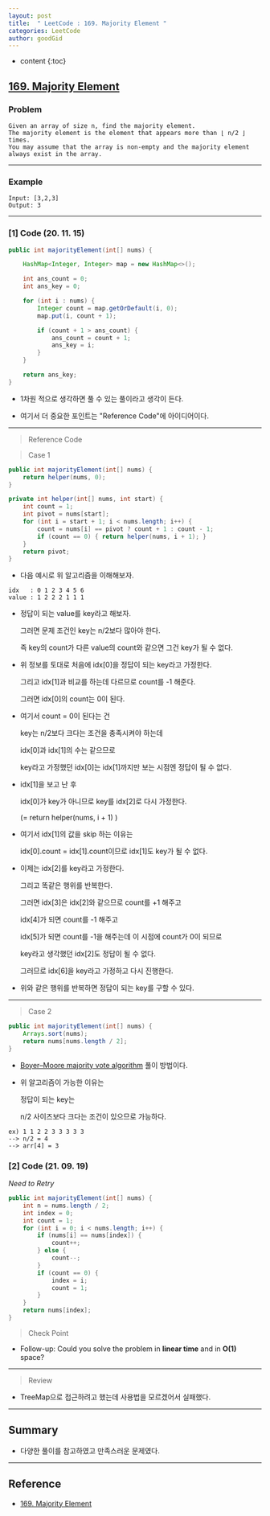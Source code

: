 ```yaml
---
layout: post
title:  " LeetCode : 169. Majority Element "
categories: LeetCode
author: goodGid
---
```

* content
{:toc}

## [169. Majority Element](https://leetcode.com/problems/majority-element/)

### Problem

```
Given an array of size n, find the majority element. 
The majority element is the element that appears more than ⌊ n/2 ⌋ times.
You may assume that the array is non-empty and the majority element always exist in the array.
```

---

### Example

```
Input: [3,2,3]
Output: 3
```



---

### [1] Code (20. 11. 15)

``` java
public int majorityElement(int[] nums) {

    HashMap<Integer, Integer> map = new HashMap<>();

    int ans_count = 0;
    int ans_key = 0;

    for (int i : nums) {
        Integer count = map.getOrDefault(i, 0);
        map.put(i, count + 1);

        if (count + 1 > ans_count) {
            ans_count = count + 1;
            ans_key = i;
        }
    }

    return ans_key;
}
```

* 1차원 적으로 생각하면 풀 수 있는 풀이라고 생각이 든다.

* 여기서 더 중요한 포인트는 "Reference Code"에 아이디어이다.

---

> Reference Code

> Case 1

``` java
public int majorityElement(int[] nums) {
    return helper(nums, 0);
}

private int helper(int[] nums, int start) {
    int count = 1;
    int pivot = nums[start];
    for (int i = start + 1; i < nums.length; i++) {
        count = nums[i] == pivot ? count + 1 : count - 1;
        if (count == 0) { return helper(nums, i + 1); }
    }
    return pivot;
}
```

* 다음 예시로 위 알고리즘을 이해해보자.

```
idx   : 0 1 2 3 4 5 6
value : 1 2 2 2 1 1 1
```

* 정답이 되는 value를 key라고 해보자.

  그러면 문제 조건인 key는 n/2보다 많아야 한다.

  즉 key의 count가 다른 value의 count와 같으면 그건 key가 될 수 없다. 

* 위 정보를 토대로 처음에 idx[0]을 정답이 되는 key라고 가정한다.

  그리고 idx[1]과 비교를 하는데 다르므로 count를 -1 해준다.

  그러면 idx[0]의 count는 0이 된다.

* 여기서 count = 0이 된다는 건

  key는 n/2보다 크다는 조건을 충족시켜야 하는데 

  idx[0]과 idx[1]의 수는 같으므로 

  key라고 가정했던 idx[0]는 idx[1]까지만 보는 시점엔 정답이 될 수 없다.

* idx[1]을 보고 난 후 

  idx[0]가 key가 아니므로 key를 idx[2]로 다시 가정한다.

  (= return helper(nums, i + 1) )

* 여기서 idx[1]의 값을 skip 하는 이유는 

  idx[0].count = idx[1].count이므로 idx[1]도 key가 될 수 없다.

* 이제는 idx[2]를 key라고 가정한다.

  그리고 똑같은 행위를 반복한다.

  그러면 idx[3]은 idx[2]와 같으므로 count를 +1 해주고

  idx[4]가 되면 count를 -1 해주고

  idx[5]가 되면 count를 -1을 해주는데 이 시점에 count가 0이 되므로

  key라고 생각했던 idx[2]도 정답이 될 수 없다.

  그러므로 idx[6]을 key라고 가정하고 다시 진행한다.

* 위와 같은 행위를 반복하면 정답이 되는 key를 구할 수 있다.


---

> Case 2

``` java
public int majorityElement(int[] nums) {
    Arrays.sort(nums);
    return nums[nums.length / 2];
}
```

* [Boyer–Moore majority vote algorithm](https://en.wikipedia.org/wiki/Boyer%E2%80%93Moore_majority_vote_algorithm) 풀이 방법이다.

* 위 알고리즘이 가능한 이유는 

  정답이 되는 key는 
  
  n/2 사이즈보다 크다는 조건이 있으므로 가능하다.

```
ex) 1 1 2 2 3 3 3 3 3
--> n/2 = 4 
--> arr[4] = 3
```

### [2] Code (21. 09. 19)

*Need to Retry*

``` java
public int majorityElement(int[] nums) {
    int n = nums.length / 2;
    int index = 0;
    int count = 1;
    for (int i = 0; i < nums.length; i++) {
        if (nums[i] == nums[index]) {
            count++;
        } else {
            count--;
        }
        if (count == 0) {
            index = i;
            count = 1;
        }
    }
    return nums[index];
}
```

> Check Point

* Follow-up: Could you solve the problem in **linear time** and in **O(1)** space?

---

> Review

* TreeMap으로 접근하려고 했는데 사용법을 모르겠어서 실패했다.

---

## Summary

* 다양한 풀이를 참고하였고 만족스러운 문제였다.

---

## Reference

* [169. Majority Element](https://leetcode.com/problems/majority-element/)
